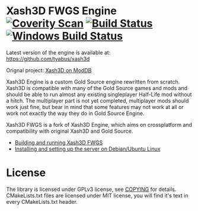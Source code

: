# Xash3D FWGS Engine [![Coverity Scan](https://scan.coverity.com/projects/21970/badge.svg)](https://scan.coverity.com/projects/tyabus-xash3d) [![Build Status](https://travis-ci.org/tyabus/xash3d.svg)](https://travis-ci.org/tyabus/xash3d) [![Windows Build Status](https://ci.appveyor.com/api/projects/status/github/tyabus/xash3d?svg=true)](https://ci.appveyor.com/project/tyabus/xash3d)

Latest version of the engine is available at:
https://github.com/tyabus/xash3d

Orignal project: [Xash3D on ModDB](http://www.moddb.com/engines/xash3d-engine)

Xash3D Engine is a custom Gold Source engine rewritten from scratch. Xash3D
is compatible with many of the Gold Source games and mods and should be
able to run almost any existing singleplayer Half-Life mod without a hitch.
The multiplayer part is not yet completed, multiplayer mods should work just
fine, but bear in mind that some features may not work at all or work not
exactly the way they do in Gold Source Engine.

Xash3D FWGS is a fork of Xash3D Engine, which aims on crossplatform and compatibility
with original Xash3D and Gold Source.

- [Building and running Xash3D FWGS](https://github.com/tyabus/xash3d/wiki/Building-and-running)
- [Installing and setting up the server on Debian/Ubuntu Linux](https://github.com/tyabus/xash3d/wiki/How-to-set-up-a-Xash3D-Dedicated-Server-on-Debian-Ubuntu-Linux)

# License

The library is licensed under GPLv3 license, see [COPYING](https://github.com/tyabus/xash3d/blob/master/COPYING) for details.
CMakeLists.txt files are licensed under MIT license, you will find it's text
in every CMakeLists.txt header.
